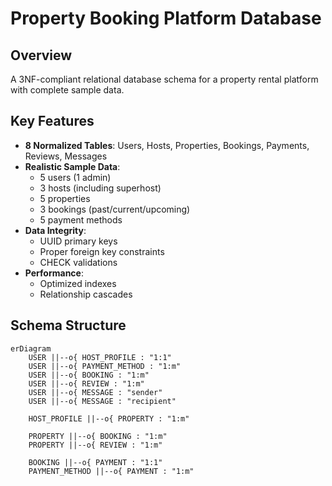# Property Booking Platform Database

## Overview
A 3NF-compliant relational database schema for a property rental platform with complete sample data.

## Key Features
- **8 Normalized Tables**: Users, Hosts, Properties, Bookings, Payments, Reviews, Messages
- **Realistic Sample Data**: 
  - 5 users (1 admin)
  - 3 hosts (including superhost)
  - 5 properties
  - 3 bookings (past/current/upcoming)
  - 5 payment methods
- **Data Integrity**: 
  - UUID primary keys
  - Proper foreign key constraints
  - CHECK validations
- **Performance**: 
  - Optimized indexes
  - Relationship cascades

## Schema Structure
```mermaid
erDiagram
    USER ||--o{ HOST_PROFILE : "1:1"
    USER ||--o{ PAYMENT_METHOD : "1:m"
    USER ||--o{ BOOKING : "1:m"
    USER ||--o{ REVIEW : "1:m"
    USER ||--o{ MESSAGE : "sender"
    USER ||--o{ MESSAGE : "recipient"
    
    HOST_PROFILE ||--o{ PROPERTY : "1:m"
    
    PROPERTY ||--o{ BOOKING : "1:m"
    PROPERTY ||--o{ REVIEW : "1:m"
    
    BOOKING ||--o{ PAYMENT : "1:1"
    PAYMENT_METHOD ||--o{ PAYMENT : "1:m"
